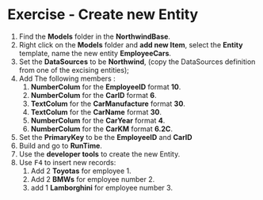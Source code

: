 ﻿# Exercise - Create new Entity

1.	Find the **Models** folder in the **NorthwindBase**.
2.	Right click on the **Models** folder and **add new Item**, select the **Entity** template, name the new entity **EmployeeCars**.
3. Set the **DataSources** to be **Northwind**, (copy the DataSources definition from one of the excising entities);
4. Add The following members :  
    1. **NumberColum** for the **EmployeeID** format **10**.
    1. **NumberColum** for the **CarID** format **6**.
    1. **TextColum** for the **CarManufacture** format **30**.
    4. **TextColum** for the **CarName** format **30**.
    5. **NumberColum** for the **CarYear** format **4**.
    6. **NumberColum** for the **CarKM** format **6.2C**.
6.	Set the **PrimaryKey** to be the **EmployeeID** and **CarID**
7.  Build and go to **RunTime**.
8.  Use the **developer tools** to create the new Entity.
9.  Use <kbd>F4</kbd> to insert new records: 
    1. Add 2 **Toyotas** for employee 1.
    1. Add 2 **BMWs** for employee number 2.
    3. add 1 **Lamborghini** for employee number 3.
